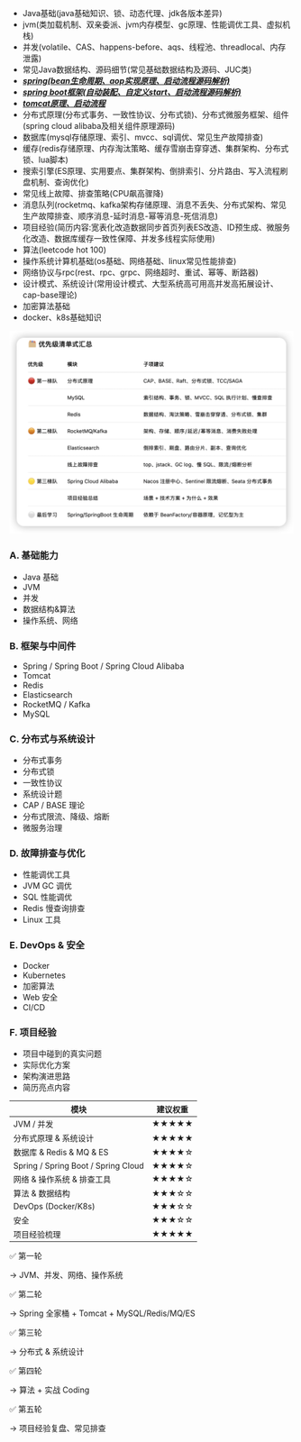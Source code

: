 - Java基础(java基础知识、锁、动态代理、jdk各版本差异)
- jvm(类加载机制、双亲委派、jvm内存模型、gc原理、性能调优工具、虚拟机栈)
- 并发(volatile、CAS、happens-before、aqs、线程池、threadlocal、内存泄露)
- 常见Java数据结构、源码细节(常见基础数据结构及源码、JUC类)
- ***<u>spring(bean生命周期、aop实现原理、启动流程源码解析)</u>***
- ***<u>spring boot框架(自动装配、自定义start、启动流程源码解析)</u>***
- ***<u>tomcat原理、启动流程</u>***
- 分布式原理(分布式事务、一致性协议、分布式锁)、分布式微服务框架、组件(spring cloud alibaba及相关组件原理源码)
- 数据库(mysql存储原理、索引、mvcc、sql调优、常见生产故障排查)
- 缓存(redis存储原理、内存淘汰策略、缓存雪崩击穿穿透、集群架构、分布式锁、lua脚本)
- 搜索引擎(ES原理、实用要点、集群架构、倒排索引、分片路由、写入流程刷盘机制、查询优化)
- 常见线上故障、排查策略(CPU飙高骤降)
- 消息队列(rocketmq、kafka架构存储原理、消息不丢失、分布式架构、常见生产故障排查、顺序消息-延时消息-幂等消息-死信消息)
- 项目经验(简历内容:宽表化改造数据同步首页列表ES改造、ID预生成、微服务化改造、数据库缓存一致性保障、并发多线程实际使用)
- 算法(leetcode hot 100)
- 操作系统计算机基础(os基础、网络基础、linux常见性能排查)
- 网络协议与rpc(rest、rpc、grpc、网络超时、重试、幂等、断路器)
- 设计模式、系统设计(常用设计模式、大型系统高可用高并发高拓展设计、cap-base理论)
- 加密算法基础
- docker、k8s基础知识



![image-20250801103146843](image/image-20250801103146843.png)





### **A. 基础能力**

- Java 基础
- JVM
- 并发
- 数据结构&算法
- 操作系统、网络

### **B. 框架与中间件**

- Spring / Spring Boot / Spring Cloud Alibaba
- Tomcat
- Redis
- Elasticsearch
- RocketMQ / Kafka
- MySQL

### **C. 分布式与系统设计**

- 分布式事务
- 分布式锁
- 一致性协议
- 系统设计题
- CAP / BASE 理论
- 分布式限流、降级、熔断
- 微服务治理

### **D. 故障排查与优化**

- 性能调优工具
- JVM GC 调优
- SQL 性能调优
- Redis 慢查询排查
- Linux 工具

### **E. DevOps & 安全**

- Docker
- Kubernetes
- 加密算法
- Web 安全
- CI/CD

### **F. 项目经验**

- 项目中碰到的真实问题
- 实际优化方案
- 架构演进思路
- 简历亮点内容

| **模块**                            | **建议权重** |
| ----------------------------------- | ------------ |
| JVM / 并发                          | ★★★★★        |
| 分布式原理 & 系统设计               | ★★★★★        |
| 数据库 & Redis & MQ & ES            | ★★★★☆        |
| Spring / Spring Boot / Spring Cloud | ★★★★☆        |
| 网络 & 操作系统 & 排查工具          | ★★★★☆        |
| 算法 & 数据结构                     | ★★★☆☆        |
| DevOps (Docker/K8s)                 | ★★★☆☆        |
| 安全                                | ★★★☆☆        |
| 项目经验梳理                        | ★★★★★        |



✅ 第一轮

→ JVM、并发、网络、操作系统

✅ 第二轮

→ Spring 全家桶 + Tomcat + MySQL/Redis/MQ/ES

✅ 第三轮

→ 分布式 & 系统设计

✅ 第四轮

→ 算法 + 实战 Coding

✅ 第五轮

→ 项目经验复盘、常见排查
